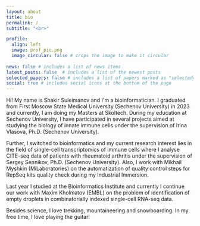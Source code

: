 ```yaml
---
layout: about
title: bio
permalink: /
subtitle: "<br>"

profile:
  align: left
  image: prof_pic.png
  image_circular: false # crops the image to make it circular
  
news: false # includes a list of news items
latest_posts: false  # includes a list of the newest posts
selected_papers: false # includes a list of papers marked as "selected={true}"
social: true # includes social icons at the bottom of the page
---
```


Hi! My name is Shakir Suleimanov and I'm a bioinformatician. I graduated from First Moscow State Medical University (Sechenov University) in 2023 and currently, I am doing my Masters at Skoltech. During my education at Sechenov University, I have participated in several projects aimed at studying the biology of innate immune cells under the supervision of Irina Vlasova, Ph.D. (Sechenov University). 

Further, I switched to bioinformatics and my current research interest lies in the field of single-cell transcriptomics of immune cells where I analyse CITE-seq data of patients with rheumatoid arthritis under the supervision of Sergey Sennikov, Ph.D. (Sechenov University). Also, I work with Mikhail Myshkin (MiLaboratories) on the automatization of quality control steps for RepSeq kits quality check during my Industrial Immersion. 

Last year I studied at the Bioinformatics Institute and currently I continue our work with Maxim Kholmatov (EMBL) on the problem of identification of empty droplets in combinatorially indexed single-cell RNA-seq data. 

Besides science, I love trekking, mountaineering and snowboarding. In my free time, I love playing the guitar!
